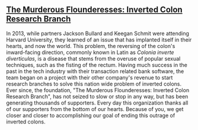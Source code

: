 <a href="http://murderousflounderesses.org/"><h2>The Murderous Flounderesses: Inverted Colon Research Branch</h2></a>


<p>In 2013, while partners Jackson Bullard and Keegan Schmit were attending Harvard University, they learned of an issue that has implanted itself in their hearts, and now the world. This problem, the reversing of the colon's inward-facing direction, commonly known in Latin as <i>Colonia inverte diverticulas</i>, is a disease that stems from the overuse of popular sexual techniques, such as the fisting of the rectum. Having much success in the past in the tech industry with their transaction related bank software, the team began on a project with their other company's revenue to start research branches to solve this nation wide problem of inverted colons. Ever since, the foundation, "The Murderous Flounderesses: Inverted Colon Research Branch", has not seized to slow or stop in any way, but has been generating thousands of supporters. Every day this organization thanks all of our supporters from the bottom of our hearts. Because of you, we get closer and closer to accomplishing our goal of ending this outrage of inverted colons.</p>
